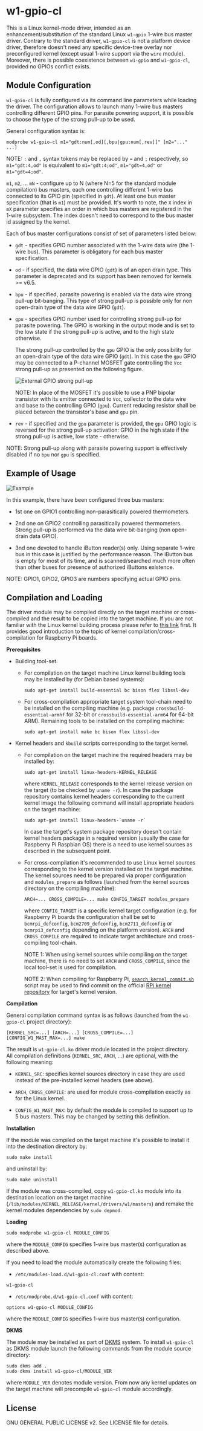 w1-gpio-cl
==========

This is a Linux kernel-mode driver, intended as an enhancement/substitution
of the standard Linux `w1-gpio` 1-wire bus master driver. Contrary to
the standard driver, `w1-gpio-cl` is not a platform device driver, therefore
doesn't need any specific device-tree overlay nor preconfigured kernel (except
usual 1-wire support via the `wire` module). Moreover, there is possible
coexistence between `w1-gpio` and `w1-gpio-cl`, provided no GPIOs conflict
exists.

Module Configuration
--------------------

`w1-gpio-cl` is fully configured via its command line parameters while loading
the driver. The configuration allows to launch many 1-wire bus masters
controlling different GPIO pins. For parasite powering support, it is
possible to choose the type of the strong pull-up to be used.

General configuration syntax is:
```
modprobe w1-gpio-cl m1="gdt:num[,od][,bpu|gpu:num[,rev]]" [m2="..." ...]
```

NOTE: `:` and `,` syntax tokens may be replaced by `=` and `;` respectively,
so `m1="gdt:4,od"` is equivalent to `m1="gdt:4;od"`, `m1="gdt=4,od"` or
`m1="gdt=4;od"`.

`m1`, `m2`, ... `mN` - configure up to N (where N=5 for the standard module
compilation) bus masters, each one controlling different 1-wire bus connected
to its GPIO pin (specified in `gdt`). At least one bus master specification
(that is `m1`) must be provided. It's worth to note, the `X` index in `mX`
parameter specifies an order in which bus masters are registered in the 1-wire
subsystem. The index doesn't need to correspond to the bus master id assigned
by the kernel.

Each of bus master configurations consist of set of parameters listed below:

* `gdt` - specifies GPIO number associated with the 1-wire data wire (the
  1-wire bus). This parameter is obligatory for each bus master specification.

* `od` - if specified, the data wire GPIO (`gdt`) is of an open drain type.
  This parameter is deprecated and its support has been removed for kernels >= v6.5.

* `bpu` - if specified, parasite powering is enabled via the data wire strong
  pull-up bit-banging. This type of strong pull-up is possible only for non
  open-drain type of the data wire GPIO (`gdt`).

* `gpu` - specifies GPIO number used for controlling strong pull-up for
  parasite powering. The GPIO is working in the output mode and is set to the
  low state if the strong pull-up is active, and to the high state otherwise.

  The strong pull-up controlled by the `gpu` GPIO is the only possibility for
  an open-drain type of the data wire GPIO (`gdt`). In this case the `gpu` GPIO
  may be connected to a P-channel MOSFET gate controlling the `Vcc` strong
  pull-up as presented on the following figure.

  ![External GPIO strong pull-up](schema/gpu.png)

  NOTE: In place of the MOSFET it's possible to use a PNP bipolar transistor
  with its emitter connected to `Vcc`, collector to the data wire and base to
  the controlling GPIO (`gpu`). Current reducing resistor shall be placed between
  the transistor's base and `gpu` pin.

* `rev` - if specified and the `gpu` parameter is provided, the `gpu` GPIO
  logic is reversed for the strong pull-up activation: GPIO in the high state
  if the strong pull-up is active, low state - otherwise.

NOTE: Strong pull-up along with parasite powering support is effectively disabled
if no `bpu` nor `gpu` is specified.

Example of Usage
----------------

![Example](schema/example.png)

In this example, there have been configured three bus masters:

* 1st one on GPIO1 controlling non-parasitically powered thermometers.

* 2nd one on GPIO2 controlling parasitically powered thermometers. Strong
  pull-up is performed via the data wire bit-banging (non open-drain data GPIO).

* 3nd one devoted to handle iButton reader(s) only. Using separate 1-wire bus
  in this case is justified by the performance reason. The iButton bus is empty
  for most of its time, and is scanned/searched much more often than other
  buses for presence of authorized iButtons existence.

NOTE: GPIO1, GPIO2, GPIO3 are numbers specifying actual GPIO pins.

Compilation and Loading
-----------------------

The driver module may be compiled directly on the target machine or
cross-compiled and the result to be copied into the target machine.
If you are not familiar with the Linux kernel building process please refer to
[this link](https://www.raspberrypi.org/documentation/linux/kernel/building.md)
first. It provides good introduction to the topic of kernel
compilation/cross-compilation for Raspberry Pi boards.

**Prerequisites**

* Building tool-set.

  * For compilation on the target machine Linux kernel building tools may be
    installed by (for Debian based systems):
    ```
    sudo apt-get install build-essential bc bison flex libssl-dev
    ```

  * For cross-compilation appropriate target system tool-chain need to be
    installed on the compiling machine (e.g. package `crossbuild-essential-armhf`
    for 32-bit or `crossbuild-essential-arm64` for 64-bit ARM). Remaining tools
    to be installed on the compiling machine:
    ```
    sudo apt-get install make bc bison flex libssl-dev
    ```

* Kernel headers and `kbuild` scripts corresponding to the target kernel.

  * For compilation on the target machine the required headers may be installed
    by:
    ```
    sudo apt-get install linux-headers-KERNEL_RELEASE
    ```
    where `KERNEL_RELEASE` corresponds to the kernel release version on the
    target (to be checked by `uname -r`). In case the package repository
    contains kernel headers corresponding to the current kernel image the
    following command will install appropriate headers on the target machine:
    ```
    sudo apt-get install linux-headers-`uname -r`
    ```
    In case the target's system package repository doesn't contain kernel
    headers package in a required version (usually the case for Raspberry Pi
    Raspbian OS) there is a need to use kernel sources as described in the
    subsequent point.

  * For cross-compilation it's recommended to use Linux kernel sources
    corresponding to the kernel version installed on the target machine.
    The kernel sources need to be prepared via proper configuration and
    `modules_prepare` as follows (launched from the kernel sources directory
    on the compiling machine):
    ```
    ARCH=... CROSS_COMPILE=... make CONFIG_TARGET modules_prepare
    ```
    where `CONFIG_TARGET` is a specific kernel target configuration (e.g. for
    Raspberry Pi boards the configuration shall be set to `bcmrpi_defconfig`,
    `bcm2709_defconfig`, `bcm2711_defconfig` or `bcmrpi3_defconfig` depending
    on the platform version). `ARCH` and `CROSS_COMPILE` are required to
    indicate target architecture and cross-compiling tool-chain.

    NOTE 1: When using kernel sources while compiling on the target machine,
    there is no need to set `ARCH` and `CROSS_COMPILE`, since the local tool-set
    is used for compilation.

    NOTE 2: When compiling for Raspberry Pi,
    [`search_kernel_commit.sh`](https://github.com/pstolarz/rpi-tools/blob/master/search_kernel_commit.sh)
    script may be used to find commit on the official
    [RPi kernel repository](https://github.com/raspberrypi/linux)
    for target's kernel version.

**Compilation**

General compilation command syntax is as follows (launched from the `w1-gpio-cl`
project directory):
```
[KERNEL_SRC=...] [ARCH=...] [CROSS_COMPILE=...] [CONFIG_W1_MAST_MAX=...] make
```

The result is `w1-gpio-cl.ko` driver module located in the project directory.
All compilation definitions (`KERNEL_SRC`, `ARCH`, ...) are optional, with the
following meaning:

* `KERNEL_SRC`: specifies kernel sources directory in case they are used
  instead of the pre-installed kernel headers (see above).

* `ARCH`, `CROSS_COMPILE`: are used for module cross-compilation exactly as
  for the Linux kernel.

* `CONFIG_W1_MAST_MAX`: by default the module is compiled to support up to 5 bus
  masters. This may be changed by setting this definition.

**Installation**

If the module was compiled on the target machine it's possible to install it
into the destination directory by:
```
sudo make install
```
and uninstall by:
```
sudo make uninstall
```

If the module was cross-compiled, copy `w1-gpio-cl.ko` module into its destination
location on the target machine (`/lib/modules/KERNEL_RELEASE/kernel/drivers/w1/masters`)
and remake the kernel modules dependencies by `sudo depmod`.

**Loading**
```
sudo modprobe w1-gpio-cl MODULE_CONFIG
```
where the `MODULE_CONFIG` specifies 1-wire bus master(s) configuration as
described above.

If you need to load the module automatically create the following files:
* `/etc/modules-load.d/w1-gpio-cl.conf` with content:
```
w1-gpio-cl
```
* `/etc/modprobe.d/w1-gpio-cl.conf` with content:
```
options w1-gpio-cl MODULE_CONFIG
```
where the `MODULE_CONFIG` specifies 1-wire bus master(s) configuration.

**DKMS**

The module may be installed as part of [DKMS](https://en.wikipedia.org/wiki/Dynamic_Kernel_Module_Support)
system. To install `w1-gpio-cl` as DKMS module launch the following commands
from the module source directory:
```
sudo dkms add .
sudo dkms install w1-gpio-cl/MODULE_VER
```
where `MODULE_VER` denotes module version. From now any kernel updates on the
target machine will precompile `w1-gpio-cl` module accordingly.

License
-------

GNU GENERAL PUBLIC LICENSE v2. See LICENSE file for details.
